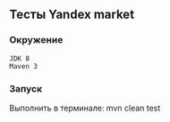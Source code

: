 ## Тесты Yandex market

### Окружение
	JDK 8
	Maven 3

### Запуск

Выполнить в терминале: mvn clean test
